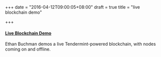 +++
date = "2016-04-12T09:00:05+08:00"
draft = true
title = "live blockchain demo"

+++

<h4><a href="https://www.youtube.com/watch?v=9krAQzN6tbc&t=1952">
  Live Blockchain Demo
</a></h4>
<p>Ethan Buchman demos a live Tendermint-powered blockchain, with nodes coming on and offline.</p>
